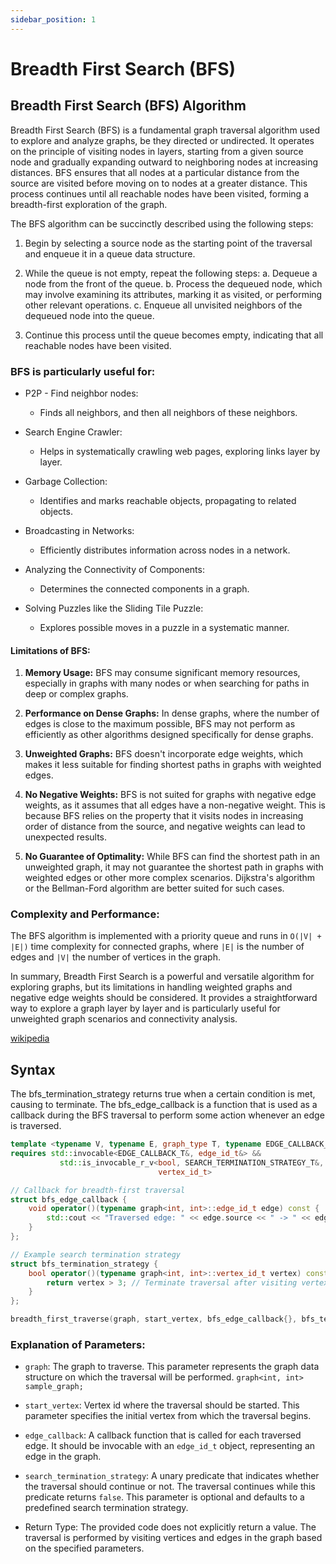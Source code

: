 ```yaml
---
sidebar_position: 1
---
```


# Breadth First Search (BFS)

## Breadth First Search (BFS) Algorithm

Breadth First Search (BFS) is a fundamental graph traversal algorithm used to explore and analyze graphs, be they directed or undirected. It operates on the principle of visiting nodes in layers, starting from a given source node and gradually expanding outward to neighboring nodes at increasing distances. BFS ensures that all nodes at a particular distance from the source are visited before moving on to nodes at a greater distance. This process continues until all reachable nodes have been visited, forming a breadth-first exploration of the graph.

The BFS algorithm can be succinctly described using the following steps:

1. Begin by selecting a source node as the starting point of the traversal and enqueue it in a queue data structure.

2. While the queue is not empty, repeat the following steps:
   a. Dequeue a node from the front of the queue.
   b. Process the dequeued node, which may involve examining its attributes, marking it as visited, or performing other relevant operations.
   c. Enqueue all unvisited neighbors of the dequeued node into the queue.

3. Continue this process until the queue becomes empty, indicating that all reachable nodes have been visited.


### BFS is particularly useful for:

- P2P - Find neighbor nodes:
  - Finds all neighbors, and then all neighbors of these neighbors.

- Search Engine Crawler:
  - Helps in systematically crawling web pages, exploring links layer by layer.

- Garbage Collection:
  - Identifies and marks reachable objects, propagating to related objects.

- Broadcasting in Networks:
  - Efficiently distributes information across nodes in a network.

- Analyzing the Connectivity of Components:
  - Determines the connected components in a graph.

- Solving Puzzles like the Sliding Tile Puzzle:
  - Explores possible moves in a puzzle in a systematic manner.

#### Limitations of BFS:
1. **Memory Usage:** BFS may consume significant memory resources, especially in graphs with many nodes or when searching for paths in deep or complex graphs.

2. **Performance on Dense Graphs:** In dense graphs, where the number of edges is close to the maximum possible, BFS may not perform as efficiently as other algorithms designed specifically for dense graphs.

3. **Unweighted Graphs:** BFS doesn't incorporate edge weights, which makes it less suitable for finding shortest paths in graphs with weighted edges.

4. **No Negative Weights:** BFS is not suited for graphs with negative edge weights, as it assumes that all edges have a non-negative weight. This is because BFS relies on the property that it visits nodes in increasing order of distance from the source, and negative weights can lead to unexpected results.

5. **No Guarantee of Optimality:** While BFS can find the shortest path in an unweighted graph, it may not guarantee the shortest path in graphs with weighted edges or other more complex scenarios. Dijkstra's algorithm or the Bellman-Ford algorithm are better suited for such cases.

### Complexity and Performance:
The BFS algorithm is implemented with a priority queue and runs in `O(|V| + |E|)` time complexity for connected graphs, where `|E|` is the number of edges and `|V|` the number of vertices in the graph.

In summary, Breadth First Search is a powerful and versatile algorithm for exploring graphs, but its limitations in handling weighted graphs and negative edge weights should be considered. It provides a straightforward way to explore a graph layer by layer and is particularly useful for unweighted graph scenarios and connectivity analysis.

[wikipedia](https://en.wikipedia.org/wiki/Breadth-first_search)

## Syntax

The bfs_termination_strategy returns true when a certain condition is met, causing to terminate. The bfs_edge_callback is a function that is used as a callback during the BFS traversal to perform some action whenever an edge is traversed.

```cpp
template <typename V, typename E, graph_type T, typename EDGE_CALLBACK_T,typename SEARCH_TERMINATION_STRATEGY_T>
requires std::invocable<EDGE_CALLBACK_T&, edge_id_t&> &&
           std::is_invocable_r_v<bool, SEARCH_TERMINATION_STRATEGY_T&,
                                 vertex_id_t>

// Callback for breadth-first traversal
struct bfs_edge_callback {
    void operator()(typename graph<int, int>::edge_id_t edge) const {
        std::cout << "Traversed edge: " << edge.source << " -> " << edge.target << std::endl;
    }
};

// Example search termination strategy
struct bfs_termination_strategy {
    bool operator()(typename graph<int, int>::vertex_id_t vertex) const {
        return vertex > 3; // Terminate traversal after visiting vertex 4
    }
};

breadth_first_traverse(graph, start_vertex, bfs_edge_callback{}, bfs_termination_strategy{});
```

### Explanation of Parameters:

- `graph`: The graph to traverse. This parameter represents the graph data structure on which the traversal will be performed.
```graph<int, int> sample_graph; ```

- `start_vertex`: Vertex id where the traversal should be started. This parameter specifies the initial vertex from which the traversal begins.

- `edge_callback`: A callback function that is called for each traversed edge. It should be invocable with an `edge_id_t` object, representing an edge in the graph.

- `search_termination_strategy`: A unary predicate that indicates whether the traversal should continue or not. The traversal continues while this predicate returns `false`. This parameter is optional and defaults to a predefined search termination strategy.

- Return Type: The provided code does not explicitly return a value. The traversal is performed by visiting vertices and edges in the graph based on the specified parameters.
